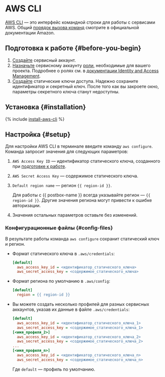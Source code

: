 # AWS CLI

[AWS CLI](https://docs.aws.amazon.com/cli/) — это интерфейс командной строки для работы с сервисами AWS. Общий [порядок вызова команд](https://awscli.amazonaws.com/v2/documentation/api/latest/reference/index.html) смотрите в официальной документации Amazon.

## Подготовка к работе {#before-you-begin}

1. [Создайте](../../iam/operations/sa/create.md) сервисный аккаунт.
1. [Назначьте](../../iam/operations/sa/assign-role-for-sa) сервисному аккаунту [роли](../security/index.md), необходимые для вашего проекта. Подробнее о ролях см. в [документации Identity and Access Management](../../iam/concepts/access-control/roles).
1. [Создайте](../../iam/operations/sa/create-access-key.md) статические ключи доступа. Надежно сохраните идентификатор и секретный ключ. После того как вы закроете окно, параметры секретного ключа станут недоступны.

## Установка {#installation}

{% include [install-aws-cli](../../_includes/aws-tools/install-aws-cli.md) %}

## Настройка {#setup}

Для настройки AWS CLI в терминале введите команду `aws configure`. Команда запросит значения для следующих параметров:
1. `AWS Access Key ID` — идентификатор статического ключа, созданного при [подготовке к работе](#before-you-begin).
1. `AWS Secret Access Key` — содержимое статического ключа.
1. `Default region name` — регион `{{ region-id }}`.

    Для работы с {{ postbox-name }} всегда указывайте регион — `{{ region-id }}`. Другие значения региона могут привести к ошибке авторизации.

1. Значения остальных параметров оставьте без изменений.

### Конфигурационные файлы {#config-files}

В результате работы команда `aws configure` сохранит статический ключ и регион.

* Формат статического ключа в `.aws/credentials`:

  ```ini
  [default]
    aws_access_key_id = <идентификатор_статического_ключа>
    aws_secret_access_key = <содержимое_статического_ключа>
  ```

* Формат региона по умолчанию в `.aws/config`:

  ```ini
  [default]
    region = {{ region-id }}
  ```

* Вы можете создать несколько профилей для разных сервисных аккаунтов, указав их данные в файле `.aws/credentials`:

  ```ini
  [default]
    aws_access_key_id = <идентификатор_статического_ключа_1>
    aws_secret_access_key = <содержимое_статического_ключа_1>
  [<имя_профиля_2>]
    aws_access_key_id = <идентификатор_статического_ключа_2>
    aws_secret_access_key = <содержимое_статического_ключа_2>
  ...
  [<имя_профиля_n>]
    aws_access_key_id = <идентификатор_статического_ключа_n>
    aws_secret_access_key = <содержимое_статического_ключа_n>
  ```

  Где `default` — профиль по умолчанию.

